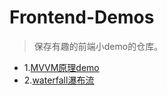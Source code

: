 # Frontend-Demos

> 保存有趣的前端小demo的仓库。

* 1.[MVVM原理demo](https://starlightunion.github.io/Frontend-Demos/mvvm/index.html)
* 2.[waterfall瀑布流](https://starlightunion.github.io/Frontend-Demos/waterfall/waterfall.html)

